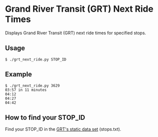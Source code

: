 # Grand River Transit (GRT) Next Ride Times
Displays Grand River Transit (GRT) next ride times for specified stops.

## Usage
```
$ ./grt_next_ride.py STOP_ID
```

## Example
```
$ ./grt_next_ride.py 3629
03:57 in 11 minutes
04:12
04:27
04:42
```

## How to find your STOP_ID
Find your STOP_ID in the [GRT's static data set](http://www.regionofwaterloo.ca/en/regionalGovernment/GRT_GTFSdata.asp) (stops.txt).
